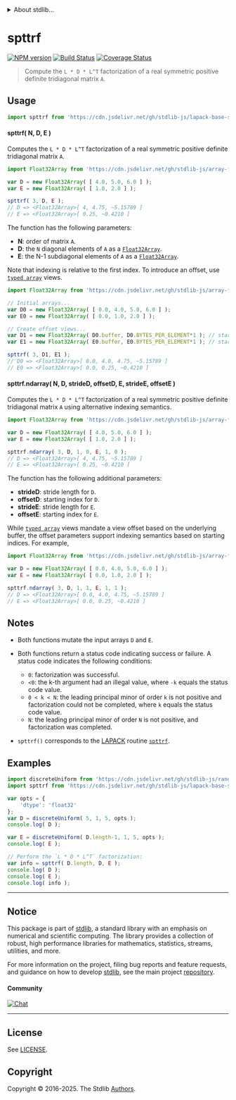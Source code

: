 <!--

@license Apache-2.0

Copyright (c) 2024 The Stdlib Authors.

Licensed under the Apache License, Version 2.0 (the "License");
you may not use this file except in compliance with the License.
You may obtain a copy of the License at

   http://www.apache.org/licenses/LICENSE-2.0

Unless required by applicable law or agreed to in writing, software
distributed under the License is distributed on an "AS IS" BASIS,
WITHOUT WARRANTIES OR CONDITIONS OF ANY KIND, either express or implied.
See the License for the specific language governing permissions and
limitations under the License.

-->


<details>
  <summary>
    About stdlib...
  </summary>
  <p>We believe in a future in which the web is a preferred environment for numerical computation. To help realize this future, we've built stdlib. stdlib is a standard library, with an emphasis on numerical and scientific computation, written in JavaScript (and C) for execution in browsers and in Node.js.</p>
  <p>The library is fully decomposable, being architected in such a way that you can swap out and mix and match APIs and functionality to cater to your exact preferences and use cases.</p>
  <p>When you use stdlib, you can be absolutely certain that you are using the most thorough, rigorous, well-written, studied, documented, tested, measured, and high-quality code out there.</p>
  <p>To join us in bringing numerical computing to the web, get started by checking us out on <a href="https://github.com/stdlib-js/stdlib">GitHub</a>, and please consider <a href="https://opencollective.com/stdlib">financially supporting stdlib</a>. We greatly appreciate your continued support!</p>
</details>

# spttrf

[![NPM version][npm-image]][npm-url] [![Build Status][test-image]][test-url] [![Coverage Status][coverage-image]][coverage-url] <!-- [![dependencies][dependencies-image]][dependencies-url] -->

> Compute the `L * D * L^T` factorization of a real symmetric positive definite tridiagonal matrix `A`.



<section class="usage">

## Usage

```javascript
import spttrf from 'https://cdn.jsdelivr.net/gh/stdlib-js/lapack-base-spttrf@deno/mod.js';
```

#### spttrf( N, D, E )

Computes the `L * D * L^T` factorization of a real symmetric positive definite tridiagonal matrix `A`.

```javascript
import Float32Array from 'https://cdn.jsdelivr.net/gh/stdlib-js/array-float32@deno/mod.js';

var D = new Float32Array( [ 4.0, 5.0, 6.0 ] );
var E = new Float32Array( [ 1.0, 2.0 ] );

spttrf( 3, D, E );
// D => <Float32Array>[ 4, 4.75, ~5.15789 ]
// E => <Float32Array>[ 0.25, ~0.4210 ]
```

The function has the following parameters:

-   **N**: order of matrix `A`.
-   **D**: the `N` diagonal elements of `A` as a [`Float32Array`][mdn-float32array].
-   **E**: the N-1 subdiagonal elements of `A` as a [`Float32Array`][mdn-float32array].

Note that indexing is relative to the first index. To introduce an offset, use [`typed array`][mdn-typed-array] views.

<!-- eslint-disable stdlib/capitalized-comments -->

```javascript
import Float32Array from 'https://cdn.jsdelivr.net/gh/stdlib-js/array-float32@deno/mod.js';

// Initial arrays...
var D0 = new Float32Array( [ 0.0, 4.0, 5.0, 6.0 ] );
var E0 = new Float32Array( [ 0.0, 1.0, 2.0 ] );

// Create offset views...
var D1 = new Float32Array( D0.buffer, D0.BYTES_PER_ELEMENT*1 ); // start at 2nd element
var E1 = new Float32Array( E0.buffer, E0.BYTES_PER_ELEMENT*1 ); // start at 2nd element

spttrf( 3, D1, E1 );
// D0 => <Float32Array>[ 0.0, 4.0, 4.75, ~5.15789 ]
// E0 => <Float32Array>[ 0.0, 0.25, ~0.4210 ]
```

#### spttrf.ndarray( N, D, strideD, offsetD, E, strideE, offsetE )

Computes the `L * D * L^T` factorization of a real symmetric positive definite tridiagonal matrix `A` using alternative indexing semantics.

```javascript
import Float32Array from 'https://cdn.jsdelivr.net/gh/stdlib-js/array-float32@deno/mod.js';

var D = new Float32Array( [ 4.0, 5.0, 6.0 ] );
var E = new Float32Array( [ 1.0, 2.0 ] );

spttrf.ndarray( 3, D, 1, 0, E, 1, 0 );
// D => <Float32Array>[ 4, 4.75, ~5.15789 ]
// E => <Float32Array>[ 0.25, ~0.4210 ]
```

The function has the following additional parameters:

-   **strideD**: stride length for `D`.
-   **offsetD**:  starting index for `D`.
-   **strideE**: stride length for `E`.
-   **offsetE**:  starting index for `E`.

While [`typed array`][mdn-typed-array] views mandate a view offset based on the underlying buffer, the offset parameters support indexing semantics based on starting indices. For example,

<!-- eslint-disable max-len -->

```javascript
import Float32Array from 'https://cdn.jsdelivr.net/gh/stdlib-js/array-float32@deno/mod.js';

var D = new Float32Array( [ 0.0, 4.0, 5.0, 6.0 ] );
var E = new Float32Array( [ 0.0, 1.0, 2.0 ] );

spttrf.ndarray( 3, D, 1, 1, E, 1, 1 );
// D => <Float32Array>[ 0.0, 4.0, 4.75, ~5.15789 ]
// E => <Float32Array>[ 0.0, 0.25, ~0.4210 ]
```

</section>

<!-- /.usage -->

<section class="notes">

## Notes

-   Both functions mutate the input arrays `D` and `E`.

-   Both functions return a status code indicating success or failure. A status code indicates the following conditions:

    -   `0`: factorization was successful.
    -   `<0`: the k-th argument had an illegal value, where `-k` equals the status code value.
    -   `0 < k < N`: the leading principal minor of order `k` is not positive and factorization could not be completed, where `k` equals the status code value.
    -   `N`: the leading principal minor of order `N` is not positive, and factorization was completed.

-   `spttrf()` corresponds to the [LAPACK][LAPACK] routine [`spttrf`][lapack-spttrf].

</section>

<!-- /.notes -->

<section class="examples">

## Examples

<!-- eslint no-undef: "error" -->

```javascript
import discreteUniform from 'https://cdn.jsdelivr.net/gh/stdlib-js/random-array-discrete-uniform@deno/mod.js';
import spttrf from 'https://cdn.jsdelivr.net/gh/stdlib-js/lapack-base-spttrf@deno/mod.js';

var opts = {
    'dtype': 'float32'
};
var D = discreteUniform( 5, 1, 5, opts );
console.log( D );

var E = discreteUniform( D.length-1, 1, 5, opts );
console.log( E );

// Perform the `L * D * L^T` factorization:
var info = spttrf( D.length, D, E );
console.log( D );
console.log( E );
console.log( info );
```

</section>

<!-- /.examples -->

<!-- C interface documentation. -->



<!-- Section for related `stdlib` packages. Do not manually edit this section, as it is automatically populated. -->

<section class="related">

</section>

<!-- /.related -->

<!-- Section for all links. Make sure to keep an empty line after the `section` element and another before the `/section` close. -->


<section class="main-repo" >

* * *

## Notice

This package is part of [stdlib][stdlib], a standard library with an emphasis on numerical and scientific computing. The library provides a collection of robust, high performance libraries for mathematics, statistics, streams, utilities, and more.

For more information on the project, filing bug reports and feature requests, and guidance on how to develop [stdlib][stdlib], see the main project [repository][stdlib].

#### Community

[![Chat][chat-image]][chat-url]

---

## License

See [LICENSE][stdlib-license].


## Copyright

Copyright &copy; 2016-2025. The Stdlib [Authors][stdlib-authors].

</section>

<!-- /.stdlib -->

<!-- Section for all links. Make sure to keep an empty line after the `section` element and another before the `/section` close. -->

<section class="links">

[npm-image]: http://img.shields.io/npm/v/@stdlib/lapack-base-spttrf.svg
[npm-url]: https://npmjs.org/package/@stdlib/lapack-base-spttrf

[test-image]: https://github.com/stdlib-js/lapack-base-spttrf/actions/workflows/test.yml/badge.svg?branch=main
[test-url]: https://github.com/stdlib-js/lapack-base-spttrf/actions/workflows/test.yml?query=branch:main

[coverage-image]: https://img.shields.io/codecov/c/github/stdlib-js/lapack-base-spttrf/main.svg
[coverage-url]: https://codecov.io/github/stdlib-js/lapack-base-spttrf?branch=main

<!--

[dependencies-image]: https://img.shields.io/david/stdlib-js/lapack-base-spttrf.svg
[dependencies-url]: https://david-dm.org/stdlib-js/lapack-base-spttrf/main

-->

[chat-image]: https://img.shields.io/gitter/room/stdlib-js/stdlib.svg
[chat-url]: https://app.gitter.im/#/room/#stdlib-js_stdlib:gitter.im

[stdlib]: https://github.com/stdlib-js/stdlib

[stdlib-authors]: https://github.com/stdlib-js/stdlib/graphs/contributors

[umd]: https://github.com/umdjs/umd
[es-module]: https://developer.mozilla.org/en-US/docs/Web/JavaScript/Guide/Modules

[deno-url]: https://github.com/stdlib-js/lapack-base-spttrf/tree/deno
[deno-readme]: https://github.com/stdlib-js/lapack-base-spttrf/blob/deno/README.md
[umd-url]: https://github.com/stdlib-js/lapack-base-spttrf/tree/umd
[umd-readme]: https://github.com/stdlib-js/lapack-base-spttrf/blob/umd/README.md
[esm-url]: https://github.com/stdlib-js/lapack-base-spttrf/tree/esm
[esm-readme]: https://github.com/stdlib-js/lapack-base-spttrf/blob/esm/README.md
[branches-url]: https://github.com/stdlib-js/lapack-base-spttrf/blob/main/branches.md

[stdlib-license]: https://raw.githubusercontent.com/stdlib-js/lapack-base-spttrf/main/LICENSE

[lapack]: https://www.netlib.org/lapack/explore-html/

[lapack-spttrf]: https://www.netlib.org/lapack/explore-html/d4/d2c/group__pttrf_gab14da40f02882c3fb75197041cf58169.html#gab14da40f02882c3fb75197041cf58169

[mdn-float32array]: https://developer.mozilla.org/en-US/docs/Web/JavaScript/Reference/Global_Objects/Float32Array

[mdn-typed-array]: https://developer.mozilla.org/en-US/docs/Web/JavaScript/Reference/Global_Objects/TypedArray

</section>

<!-- /.links -->
